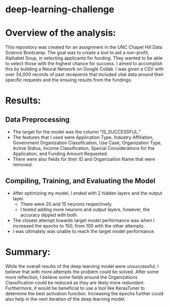 # deep-learning-challenge

# Overview of the analysis: 
This repository was created for an assignment in the UNC Chapel Hill Data Science Bootcamp. The goal was to create a tool to aid a non-profit, Alphabet Soup, in selecting applicants for funding. They wanted to be able to select those with the highest chance for success. I aimed to accomplish this by building a Neural Network on Google Collab. I was given a CSV with over 34,000 records of past recepients that included vital data around their specific requests and the ensuing results from the fundings. 

# Results:

## Data Preprocessing
  * The target for the model was the column "IS_SUCCESSFUL."
  * The features that I used were Application Type, Industry Affiliation, Government Organization Classification, Use Case, Organization Type, Active Status, Income Classification, Special     Considerations for the Application, and Funding Amount Requested.
  * There were also fields for their ID and Organization Name that were removed.

## Compiling, Training, and Evaluating the Model
  * After optimizing my model, I ended with 2 hidden layers and the output layer.
    * There were 20 and 15 neurons respectively.
    * I tested adding more neurons and output layers, however, the accuracy dipped with both.
  * The closest attempt towards target model performance was when I increased the epochs to 150, from 100 with the other attempts.
  * I was ultimately was unable to reach the target model performance. 

# Summary: 

While the overall results of the deep learning model were unsuccessful, I believe that with more attempts the problem could be solved. After some more reflection, I believe some fields around the Organizations Classification could be reduced as they are likely more redundant. Furthermore, it would be beneficial to use a tool like KerasTuner to determine the best activation function. Increasing the epochs further could also help in the next iteration of the deep learning model.
